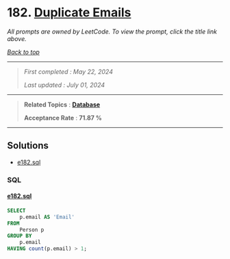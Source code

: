 # 182. [Duplicate Emails](<https://leetcode.com/problems/duplicate-emails>)

*All prompts are owned by LeetCode. To view the prompt, click the title link above.*

*[Back to top](<../README.md>)*

------

> *First completed : May 22, 2024*
>
> *Last updated : July 01, 2024*

------

> **Related Topics** : **[Database](<by_topic/Database.md>)**
>
> **Acceptance Rate** : **71.87 %**

------

## Solutions

- [e182.sql](<../my-submissions/e182.sql>)
### SQL
#### [e182.sql](<../my-submissions/e182.sql>)
```SQL
SELECT 
    p.email AS 'Email'
FROM
    Person p
GROUP BY 
    p.email
HAVING count(p.email) > 1;
```

